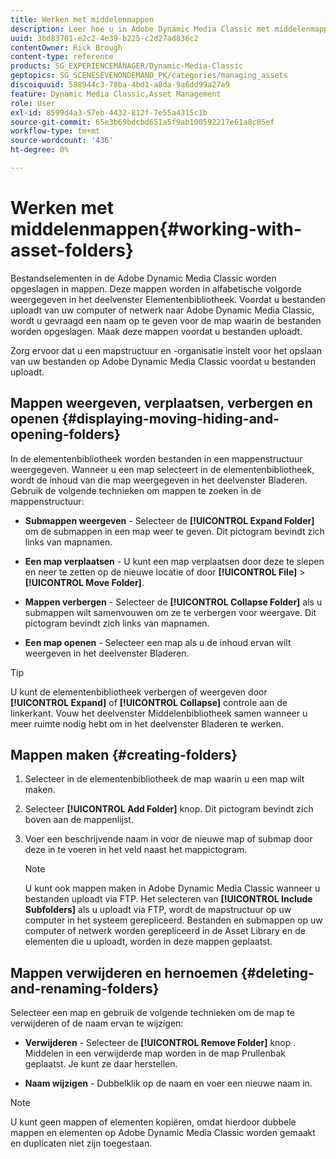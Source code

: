 ```yaml
---
title: Werken met middelenmappen
description: Leer hoe u in Adobe Dynamic Media Classic met middelenmappen werkt.
uuid: 3bd83701-e2c2-4e39-b225-c2d27ad836c2
contentOwner: Rick Brough
content-type: reference
products: SG_EXPERIENCEMANAGER/Dynamic-Media-Classic
geptopics: SG_SCENESEVENONDEMAND_PK/categories/managing_assets
discoiquuid: 588944c3-78ba-4bd1-a8da-9a6dd99a27a9
feature: Dynamic Media Classic,Asset Management
role: User
exl-id: 8599d4a3-57eb-4432-812f-7e55a4315c1b
source-git-commit: 65e3b69bdcbd651a5f9ab100592217e61a8c05ef
workflow-type: tm+mt
source-wordcount: '436'
ht-degree: 0%

---
```


# Werken met middelenmappen{#working-with-asset-folders}

Bestandselementen in de Adobe Dynamic Media Classic worden opgeslagen in mappen. Deze mappen worden in alfabetische volgorde weergegeven in het deelvenster Elementenbibliotheek. Voordat u bestanden uploadt van uw computer of netwerk naar Adobe Dynamic Media Classic, wordt u gevraagd een naam op te geven voor de map waarin de bestanden worden opgeslagen. Maak deze mappen voordat u bestanden uploadt.

Zorg ervoor dat u een mapstructuur en -organisatie instelt voor het opslaan van uw bestanden op Adobe Dynamic Media Classic voordat u bestanden uploadt.

## Mappen weergeven, verplaatsen, verbergen en openen {#displaying-moving-hiding-and-opening-folders}

In de elementenbibliotheek worden bestanden in een mappenstructuur weergegeven. Wanneer u een map selecteert in de elementenbibliotheek, wordt de inhoud van die map weergegeven in het deelvenster Bladeren. Gebruik de volgende technieken om mappen te zoeken in de mappenstructuur:

* **Submappen weergeven** - Selecteer de **[!UICONTROL Expand Folder]** om de submappen in een map weer te geven. Dit pictogram bevindt zich links van mapnamen.

* **Een map verplaatsen** - U kunt een map verplaatsen door deze te slepen en neer te zetten op de nieuwe locatie of door **[!UICONTROL File]** > **[!UICONTROL Move Folder]**.

* **Mappen verbergen** - Selecteer de **[!UICONTROL Collapse Folder]** als u submappen wilt samenvouwen om ze te verbergen voor weergave. Dit pictogram bevindt zich links van mapnamen.

* **Een map openen** - Selecteer een map als u de inhoud ervan wilt weergeven in het deelvenster Bladeren.

>[!TIP]
>
>U kunt de elementenbibliotheek verbergen of weergeven door **[!UICONTROL Expand]** of **[!UICONTROL Collapse]** controle aan de linkerkant. Vouw het deelvenster Middelenbibliotheek samen wanneer u meer ruimte nodig hebt om in het deelvenster Bladeren te werken.

## Mappen maken {#creating-folders}

1. Selecteer in de elementenbibliotheek de map waarin u een map wilt maken.
1. Selecteer **[!UICONTROL Add Folder]** knop. Dit pictogram bevindt zich boven aan de mappenlijst.
1. Voer een beschrijvende naam in voor de nieuwe map of submap door deze in te voeren in het veld naast het mappictogram.

   >[!NOTE]
   >
   >U kunt ook mappen maken in Adobe Dynamic Media Classic wanneer u bestanden uploadt via FTP. Het selecteren van **[!UICONTROL Include Subfolders]** als u uploadt via FTP, wordt de mapstructuur op uw computer in het systeem gerepliceerd. Bestanden en submappen op uw computer of netwerk worden gerepliceerd in de Asset Library en de elementen die u uploadt, worden in deze mappen geplaatst.

## Mappen verwijderen en hernoemen {#deleting-and-renaming-folders}

Selecteer een map en gebruik de volgende technieken om de map te verwijderen of de naam ervan te wijzigen:

* **Verwijderen** - Selecteer de **[!UICONTROL Remove Folder]** knop . Middelen in een verwijderde map worden in de map Prullenbak geplaatst. Je kunt ze daar herstellen.

* **Naam wijzigen** - Dubbelklik op de naam en voer een nieuwe naam in.

>[!NOTE]
>
>U kunt geen mappen of elementen kopiëren, omdat hierdoor dubbele mappen en elementen op Adobe Dynamic Media Classic worden gemaakt en duplicaten niet zijn toegestaan.

